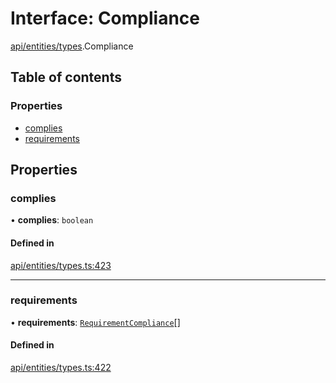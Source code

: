 # Interface: Compliance

[api/entities/types](../wiki/api.entities.types).Compliance

## Table of contents

### Properties

- [complies](../wiki/api.entities.types.Compliance#complies)
- [requirements](../wiki/api.entities.types.Compliance#requirements)

## Properties

### complies

• **complies**: `boolean`

#### Defined in

[api/entities/types.ts:423](https://github.com/PolymeshAssociation/polymesh-sdk/blob/f8a937f04/src/api/entities/types.ts#L423)

___

### requirements

• **requirements**: [`RequirementCompliance`](../wiki/api.entities.types.RequirementCompliance)[]

#### Defined in

[api/entities/types.ts:422](https://github.com/PolymeshAssociation/polymesh-sdk/blob/f8a937f04/src/api/entities/types.ts#L422)

